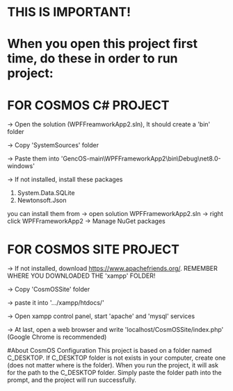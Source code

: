 # THIS IS IMPORTANT!
# When you open this project first time, do these in order to run project:

# FOR COSMOS C# PROJECT
-> Open the solution (WPFFreamworkApp2.sln), It should create a 'bin' folder

-> Copy 'SystemSources' folder

-> Paste them into 'GencOS-main\WPFFrameworkApp2\bin\Debug\net8.0-windows'

-> If not installed, install these packages 
1) System.Data.SQLite
2) Newtonsoft.Json

you can install them from -> open solution WPFFrameworkApp2.sln -> right click WPFFrameworkApp2 -> Manage NuGet packages

# FOR COSMOS SITE PROJECT

-> If not installed, download https://www.apachefriends.org/. REMEMBER WHERE YOU DOWNLOADED THE 'xampp' FOLDER!

-> Copy 'CosmOSSite' folder

-> paste it into '.../xampp/htdocs/'

-> Open xampp control panel, start 'apache' and 'mysql' services

-> At last, open a web browser and write 'localhost/CosmOSSite/index.php' (Google Chrome is recommended)


#About CosmOS Configuration
This project is based on a folder named C_DESKTOP. If C_DESKTOP folder is not exists in your computer, create one (does not matter where is the folder). When you run the project, it will ask for the path to the C_DESKTOP folder. Simply paste the folder path into the prompt, and the project will run successfully.
